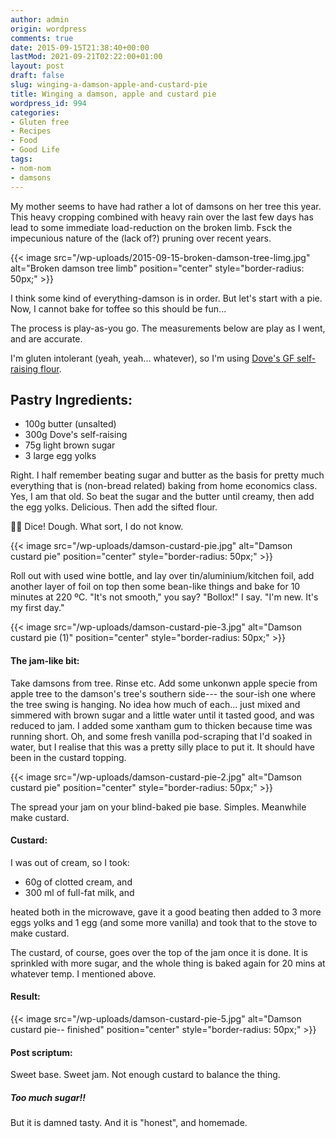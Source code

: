 ```yaml
---
author: admin
origin: wordpress
comments: true
date: 2015-09-15T21:38:40+00:00
lastMod: 2021-09-21T02:22:00+01:00
layout: post
draft: false
slug: winging-a-damson-apple-and-custard-pie
title: Winging a damson, apple and custard pie
wordpress_id: 994
categories:
- Gluten free
- Recipes
- Food
- Good Life
tags:
- nom-nom
- damsons
---
```


My mother seems to have had rather a lot of damsons on her tree this year. This heavy cropping combined with heavy rain over the last few days has lead to some immediate load-reduction on the broken limb. Fsck the impecunious nature of the (lack of?) pruning over recent years.

{{< image src="/wp-uploads/2015-09-15-broken-damson-tree-limg.jpg" alt="Broken damson tree limb" position="center" style="border-radius: 50px;" >}}


I think some kind of everything-damson is in order. But let's start with a pie. Now, I cannot bake for toffee so this should be fun...

The process is play-as-you go. The measurements below are play as I went, and are accurate.

I'm gluten intolerant (yeah, yeah... whatever), so I'm using [Dove's GF self-raising flour](https://www.dovesfarm.co.uk/flour-and-ingredients/gluten-and-wheat-free-s-r-white-flour-x-1kg/).

## Pastry Ingredients:
- 100g butter (unsalted)
- 300g Dove's self-raising
- 75g light brown sugar
- 3 large egg yolks

Right. I half remember beating sugar and butter as the basis for pretty much everything that is (non-bread related) baking from home economics class. Yes, I am that old. So beat the sugar and the butter until creamy, then add the egg yolks. Delicious. Then add the sifted flour.

🎲🎲 Dice! Dough. What sort, I do not know.

{{< image src="/wp-uploads/damson-custard-pie.jpg" alt="Damson custard pie" position="center" style="border-radius: 50px;" >}}

Roll out with used wine bottle, and lay over tin/aluminium/kitchen foil, add another layer of foil on top then some bean-like things and bake for 10 minutes at 220 ºC. "It's not smooth," you say? "Bollox!" I say. "I'm new. It's my first day."

{{< image src="/wp-uploads/damson-custard-pie-3.jpg" alt="Damson custard pie (1)" position="center" style="border-radius: 50px;" >}}


#### The jam-like bit:
Take damsons from tree. Rinse etc. Add some unkonwn apple specie from apple tree to the damson's tree's southern side--- the sour-ish one where the tree swing is hanging. No idea how much of each... just mixed and simmered with brown sugar and a little water until it tasted good, and was reduced to jam. I added some xantham gum to thicken because time was running short. Oh, and some fresh vanilla pod-scraping that I'd soaked in water, but I realise that this was a pretty silly place to put it. It should have been in the custard topping.

{{< image src="/wp-uploads/damson-custard-pie-2.jpg" alt="Damson custard pie" position="center" style="border-radius: 50px;" >}}

The spread your jam on your blind-baked pie base. Simples. Meanwhile make custard.


#### Custard:
I was out of cream, so I took:

- 60g of clotted cream, and
- 300 ml of full-fat milk, and

heated both in the microwave, gave it a good beating then added to 3 more eggs yolks and 1 egg (and some more vanilla) and took that to the stove to make custard.

The custard, of course, goes over the top of the jam once it is done. It is sprinkled with more sugar, and the whole thing is baked again for 20 mins at whatever temp. I mentioned above.


#### Result:
{{< image src="/wp-uploads/damson-custard-pie-5.jpg" alt="Damson custard pie-- finished" position="center" style="border-radius: 50px;" >}}

#### Post scriptum:
Sweet base. Sweet jam. Not enough custard to balance the thing.

##### Too much sugar!!

But it is damned tasty. And it is "honest", and homemade.

